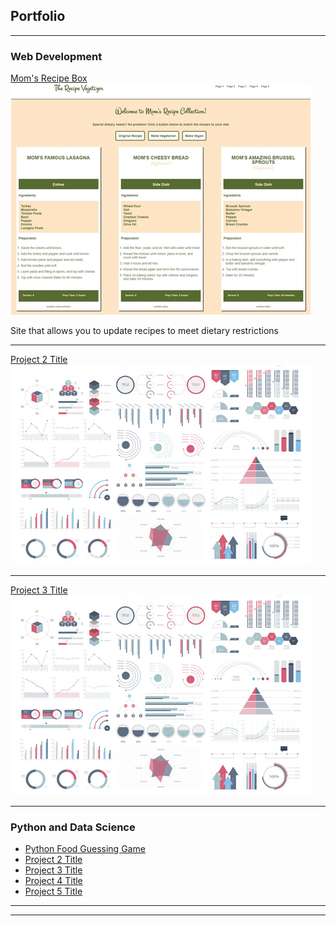 ## Portfolio

---

### Web Development

[Mom's Recipe Box](/sample_page)
<img src="images/project1.jpg?raw=true"/>
<Br>
<p>Site that allows you to update recipes to meet dietary restrictions</p>

---
[Project 2 Title](/pdf/sample_presentation.pdf)
<img src="images/dummy_thumbnail.jpg?raw=true"/>

---
[Project 3 Title](http://example.com/)
<img src="images/dummy_thumbnail.jpg?raw=true"/>

---

### Python and Data Science

- [Python Food Guessing Game](https://kathrynbrown.us/daysofcode/4/)
- [Project 2 Title](http://example.com/)
- [Project 3 Title](http://example.com/)
- [Project 4 Title](http://example.com/)
- [Project 5 Title](http://example.com/)

---




---


